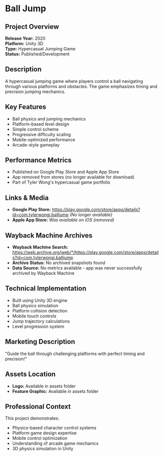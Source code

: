 # Ball Jump

## Project Overview
**Release Year:** 2020  
**Platform:** Unity 3D  
**Type:** Hypercasual Jumping Game  
**Status:** Published/Development  

## Description
A hypercasual jumping game where players control a ball navigating through various platforms and obstacles. The game emphasizes timing and precision jumping mechanics.

## Key Features
- Ball physics and jumping mechanics
- Platform-based level design
- Simple control scheme
- Progressive difficulty scaling
- Mobile-optimized performance
- Arcade-style gameplay

## Performance Metrics
- Published on Google Play Store and Apple App Store
- App removed from stores (no longer available for download)
- Part of Tyler Wong's hypercasual game portfolio

## Links & Media
- **Google Play Store:** https://play.google.com/store/apps/details?id=com.tylerwongj.balljump *(No longer available)*
- **Apple App Store:** *Was available on iOS (removed)*

## Wayback Machine Archives
- **Wayback Machine Search:** https://web.archive.org/web/*/https://play.google.com/store/apps/details?id=com.tylerwongj.balljump
- **Archive Status:** No archived snapshots found
- **Data Source:** No metrics available - app was never successfully archived by Wayback Machine

## Technical Implementation
- Built using Unity 3D engine
- Ball physics simulation
- Platform collision detection
- Mobile touch controls
- Jump trajectory calculations
- Level progression system

## Marketing Description
"Guide the ball through challenging platforms with perfect timing and precision!"

## Assets Location
- **Logo:** Available in assets folder
- **Feature Graphic:** Available in assets folder

## Professional Context
This project demonstrates:
- Physics-based character control systems
- Platform game design expertise
- Mobile control optimization
- Understanding of arcade game mechanics
- 3D physics simulation in Unity